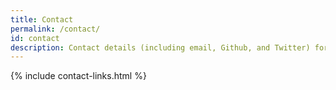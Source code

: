 ```yaml
---
title: Contact
permalink: /contact/
id: contact
description: Contact details (including email, Github, and Twitter) for Caleb Evans, coder for Christ
---
```


{% include contact-links.html %}
